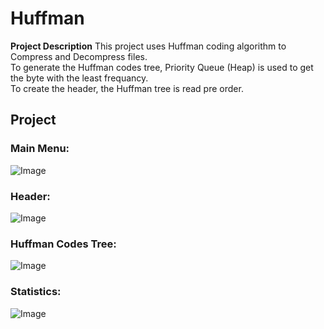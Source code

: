 # Huffman
**Project Description**
This project uses Huffman coding algorithm to Compress and Decompress files.  
To generate the Huffman codes tree, Priority Queue (Heap) is used to get the byte with the least frequancy.  
To create the header, the Huffman tree is read pre order.

## Project
### Main Menu:
![Image](https://github.com/user-attachments/assets/5baa6ab7-a0ab-4f2c-af6b-dad47aeecbc5)

### Header:
![Image](https://github.com/user-attachments/assets/8e5b6c0f-03ff-43ec-90fe-9bfbc4da2e1e)

### Huffman Codes Tree:
![Image](https://github.com/user-attachments/assets/e485fe5f-d3d9-4faa-ad02-43b8463c95ad)

### Statistics:
![Image](https://github.com/user-attachments/assets/decbdad6-782b-42d2-91aa-25ebc4316d86)
